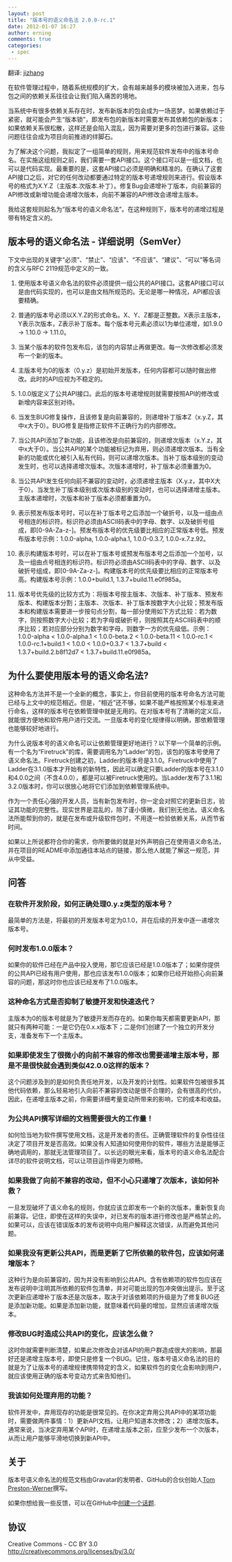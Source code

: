 ```yaml
---
layout: post
title: "版本号的语义命名法 2.0.0-rc.1"
date: 2012-01-07 16:27
author: erning
comments: true
categories: 
 - spec
---
```


翻译: [jizhang](http://git.corp.anjuke.com/cgit/jizhang/semver.git/)

在软件管理过程中，随着系统规模的扩大，会有越来越多的模块被加入进来，包与包之间的依赖关系往往会让我们陷入痛苦的境地。

当系统中有很多依赖关系存在时，发布新版本的包会成为一场恶梦。如果依赖过于紧密，就可能会产生“版本锁”，即发布包的新版本时需要发布其依赖包的新版本；如果依赖关系很松散，这样还是会陷入混乱，因为需要对更多的包进行兼容。这些问题往往会成为项目向前推进的绊脚石。

为了解决这个问题，我拟定了一组简单的规则，用来规范软件发布中的版本号命名。在实施这组规则之前，我们需要一套API接口。这个接口可以是一组文档，也可以是代码实现。最重要的是，这套API接口必须是明确和精准的。在确认了这套API接口之后，对它的任何改动都要通过特定的版本号递增规则来进行。假设版本号的格式为X.Y.Z（主版本.次版本.补丁）。修复Bug会递增补丁版本，向前兼容的API修改或新增功能会递增次版本，向前不兼容的API修改会递增主版本。

我给这套规则起名为“版本号的语义命名法”。在这种规则下，版本号的递增过程是带有特定含义的。

<!-- more -->

版本号的语义命名法 - 详细说明（SemVer）
------------------------------------------

下文中出现的关键字“必须”、“禁止”、“应该”、“不应该”、“建议”、“可以”等名词的含义与RFC 2119规范中定义的一致。

1. 使用版本号语义命名法的软件必须提供一组公共的API接口。这套API接口可以是由代码实现的，也可以是由文档所规范的。无论是哪一种情况，API都应该要精确。

1. 普通的版本号必须以X.Y.Z的形式命名。X、Y、Z都是正整数。X表示主版本，Y表示次版本，Z表示补丁版本。每个版本号元素必须以1为单位递增，如1.9.0 -> 1.10.0 -> 1.11.0。

1. 当某个版本的软件包发布后，该包的内容禁止再做更改。每一次修改都必须发布一个新的版本。

1. 主版本号为0的版本（0.y.z）是初始开发版本，任何内容都可以随时做出修改。此时的API应视为不稳定的。

1. 1.0.0版定义了公共API接口。此后的版本号递增规则就需要按照API的修改或新增内容来区别对待。

1. 当发生BUG修复操作，且该修复是向前兼容的，则递增补丁版本Z（x.y.Z，其中x大于0）。BUG修复是指修正软件不正确行为的内部修改。

1. 当公共API添加了新功能，且该修改是向前兼容的，则递增次版本（x.Y.z，其中x大于0）。当公共API的某个功能被标记为弃用，则必须递增次版本。当有全新的功能或优化被引入私有代码，则可以递增次版本。当补丁版本级别的变动发生时，也可以选择递增次版本。次版本递增时，补丁版本必须重置为0。

1. 当公共API发生任何向前不兼容的变动时，必须递增主版本（X.y.z，其中X大于0）。当发生补丁版本级别或次版本级别的变动时，也可以选择递增主版本。主版本递增时，次版本和补丁版本必须都重置为0。

1. 表示预发布版本号时，可以在补丁版本号之后添加一个破折号，以及一组由点号相连的标识符。标识符必须由ASCII码表中的字母、数字、以及破折号组成，即[0-9A-Za-z-]。预发布版本号的优先级要比相应的正常版本号低。预发布版本号示例：1.0.0-alpha, 1.0.0-alpha.1, 1.0.0-0.3.7, 1.0.0-x.7.z.92。

1. 表示构建版本号时，可以在补丁版本号或预发布版本号之后添加一个加号，以及一组由点号相连的标识符。标识符必须由ASCII码表中的字母、数字、以及破折号组成，即[0-9A-Za-z-]。构建版本号的优先级要比相应的正常版本号高。构建版本号示例：1.0.0+build.1, 1.3.7+build.11.e0f985a。

1. 版本号优先级的比较方式为：将版本号按主版本、次版本、补丁版本、预发布版本、构建版本分割；主版本、次版本、补丁版本按数字大小比较；预发布版本和构建版本需要进一步按句点分割，每一部分使用如下方式比较：若为数字，则按照数字大小比较；若为字母或破折号，则按照其在ASCII码表中的顺序比较；若对应部分分别为数字和字母，则数字一方的优先级低。示例：1.0.0-alpha < 1.0.0-alpha.1 < 1.0.0-beta.2 < 1.0.0-beta.11 < 1.0.0-rc.1 < 1.0.0-rc.1+build.1 < 1.0.0 < 1.0.0+0.3.7 < 1.3.7+build < 1.3.7+build.2.b8f12d7 < 1.3.7+build.11.e0f985a。

为什么要使用版本号的语义命名法?
----------------------------

这种命名方法并不是一个全新的概念，事实上，你目前使用的版本号命名方法可能已经与上文中的规范相近。但是，“相近”还不够，如果不能严格按照某个标准来进行命名，这样的版本号在依赖管理中就是无用的。在对版本号有了清晰的定义后，就能很方便地和软件用户进行交流。一旦版本号的变化规律得以明确，那依赖管理也能够较好地进行。

为什么说版本号的语义命名可以让依赖管理更好地进行？以下举一个简单的示例。有一个名为“Firetruck”的库，需要调用名为“Ladder”的包，该包的版本号使用了语义命名法。Firetruck创建之初，Ladder的版本号是3.1.0。Firetruck中使用了Ladder在3.1.0版本才开始有的新特性，因此可以确定只要Ladder的版本号在3.1.0和4.0.0之间（不含4.0.0），都是可以被Firetruck使用的。当Ladder发布了3.1.1和3.2.0版本时，你可以很放心地将它们添加到依赖管理系统中。

作为一个责任心强的开发人员，当有新包发布时，你一定会对照它的更新日志，验证其功能的完整性。现实世界是混乱的，除了谨小慎微，我们别无他法。语义命名法所能帮到你的，就是在发布或升级软件包时，不用逐一检验依赖关系，从而节省时间。

如果以上所说都符合你的需求，你所要做的就是对外声明自己在使用语义命名法，并在项目的README中添加通往本站点的链接，那么他人就能了解这一规范，并从中受益。

问答
---

### 在软件开发阶段，如何正确处理0.y.z类型的版本号？

最简单的方法是，将最初的开发版本号定为0.1.0，并在后续的开发中逐一递增次版本号。

### 何时发布1.0.0版本？

如果你的软件已经在产品中投入使用，那它应该已经是1.0.0版本了；如果你提供的公共API已经有用户使用，那也应该发布1.0.0版本；如果你已经开始担心向前兼容的问题，那这时你也应该已经发布了1.0.0版本。

### 这种命名方式是否抑制了敏捷开发和快速迭代？

主版本为0的版本号就是为了敏捷开发而存在的。如果你每天都需要更新API，那就只有两种可能：一是它仍在0.x.x版本下；二是你们创建了一个独立的开发分支，准备发布下一个主版本。

### 如果即使发生了很微小的向前不兼容的修改也需要递增主版本号，那是不是很快就会遇到类似42.0.0这样的版本？

这个问题涉及到的是如何负责任地开发，以及开发的计划性。如果软件包被很多其他代码依赖，那么轻易地引入向前不兼容的改动是很不合理的，会有很高的代价。因此，在递增主版本之前，你需要详细考量变动所带来的影响，它的成本和收益。

### 为公共API撰写详细的文档需要很大的工作量！

如何恰当地为软件撰写使用文档，这是开发者的责任。正确管理软件的复杂性往往决定了项目开发是否高效。如果没有人知道如何使用你的软件，哪些方法是能够正确地调用的，那就无法管理项目了。以长远的眼光来看，版本号的语义命名法配合详尽的软件说明文档，可以让项目运作得更为顺畅。

### 如果我做了向前不兼容的改动，但不小心只递增了次版本，该如何补救？

一旦发现破坏了语义命名的规则，你就应该立即发布一个新的次版本，重新恢复向前兼容。记住，即使在这样的失误中，对已发布的版本进行修改也是严格禁止的。如果可以，应该在错误版本的发布说明中向用户解释这次错误，从而避免其他问题。

### 如果我没有更新公共API，而是更新了它所依赖的软件包，应该如何递增版本？

这种行为是向前兼容的，因为并没有影响到公共API。含有依赖项的软件包应该在发布说明中注明其所依赖的软件包清单，并对可能出现的包冲突做出提示。至于这次更新应递增补丁版本还是次版本，取决于对该依赖项的升级是为了修复BUG还是添加新功能。如果是添加新功能，就意味着代码量的增加，显然应该递增次版本。

### 修改BUG时造成公共API的变化，应该怎么做？

这时你就需要判断清楚，如果此次修改会对该API的用户群造成很大的影响，那最好还是递增主版本号，即使只是修复一个BUG。记住，版本号语义命名法的目的就是为了让版本号的递增规律携带特定的含义，如果软件包的变化会影响到用户，就应该使用正确的版本号变动方式来告知他们。

### 我该如何处理弃用的功能？

软件开发中，弃用现存的功能是很常见的。在你决定弃用公共API中的某项功能时，需要做两件事情：1）更新API文档，让用户知道本次修改；2）递增次版本。通常来说，当决定弃用某个API时，在递增主版本之前，应至少发布一个次版本，从而让用户能够平滑地切换到新API中。

关于
-----

版本号语义命名法的规范文档由Gravatar的发明者、GitHub的合伙创始人[Tom Preston-Werner](http://tom.preston-werner.com)撰写。

如果你想给我一些反馈，可以在GitHub中[创建一个话题](https://github.com/mojombo/semver/issues).


协议
-------

Creative Commons - CC BY 3.0
http://creativecommons.org/licenses/by/3.0/

